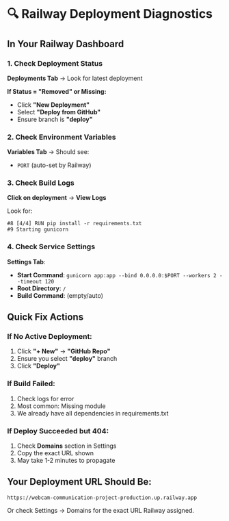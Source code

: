 # 🔍 Railway Deployment Diagnostics

## In Your Railway Dashboard

### 1. Check Deployment Status
**Deployments Tab** → Look for latest deployment

**If Status = "Removed" or Missing:**
- Click **"New Deployment"**
- Select **"Deploy from GitHub"**
- Ensure branch is **"deploy"**

### 2. Check Environment Variables
**Variables Tab** → Should see:
- `PORT` (auto-set by Railway)

### 3. Check Build Logs
**Click on deployment** → **View Logs**

Look for:
```
#8 [4/4] RUN pip install -r requirements.txt
#9 Starting gunicorn
```

### 4. Check Service Settings
**Settings Tab**:
- **Start Command**: `gunicorn app:app --bind 0.0.0.0:$PORT --workers 2 --timeout 120`
- **Root Directory**: `/`
- **Build Command**: (empty/auto)

## Quick Fix Actions

### If No Active Deployment:
1. Click **"+ New"** → **"GitHub Repo"**
2. Ensure you select **"deploy"** branch
3. Click **"Deploy"**

### If Build Failed:
1. Check logs for error
2. Most common: Missing module
3. We already have all dependencies in requirements.txt

### If Deploy Succeeded but 404:
1. Check **Domains** section in Settings
2. Copy the exact URL shown
3. May take 1-2 minutes to propagate

## Your Deployment URL Should Be:
```
https://webcam-communication-project-production.up.railway.app
```

Or check Settings → Domains for the exact URL Railway assigned.